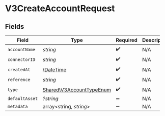 # V3CreateAccountRequest


## Fields

| Field                                                                | Type                                                                 | Required                                                             | Description                                                          |
| -------------------------------------------------------------------- | -------------------------------------------------------------------- | -------------------------------------------------------------------- | -------------------------------------------------------------------- |
| `accountName`                                                        | *string*                                                             | :heavy_check_mark:                                                   | N/A                                                                  |
| `connectorID`                                                        | *string*                                                             | :heavy_check_mark:                                                   | N/A                                                                  |
| `createdAt`                                                          | [\DateTime](https://www.php.net/manual/en/class.datetime.php)        | :heavy_check_mark:                                                   | N/A                                                                  |
| `reference`                                                          | *string*                                                             | :heavy_check_mark:                                                   | N/A                                                                  |
| `type`                                                               | [Shared\V3AccountTypeEnum](../../Models/Shared/V3AccountTypeEnum.md) | :heavy_check_mark:                                                   | N/A                                                                  |
| `defaultAsset`                                                       | *?string*                                                            | :heavy_minus_sign:                                                   | N/A                                                                  |
| `metadata`                                                           | array<string, *string*>                                              | :heavy_minus_sign:                                                   | N/A                                                                  |
